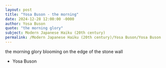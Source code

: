 ```yaml
---
layout: post
title: "Yosa Buson - the morning"
date: 2024-12-28 12:00:00 -0000
author: Yosa Buson
quote: "the morning glory"
subject: Modern Japanese Haiku (20th century)
permalink: /Modern Japanese Haiku (20th century)/Yosa Buson/Yosa Buson - the morning
---
```


the morning glory
blooming on the edge
of the stone wall

- Yosa Buson
